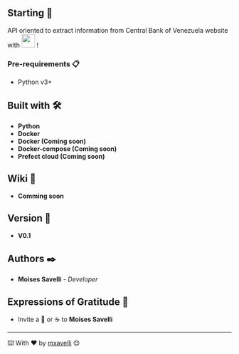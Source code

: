 ## Starting 🚀

API oriented to extract information from Central Bank of Venezuela website with
 <img src="https://cdn3.iconfinder.com/data/icons/logos-and-brands-adobe/512/267_Python-512.png" width="30" height="30" /> !

### Pre-requirements 📋

* Python v3+

## Built with 🛠️

* **Python**
* **Docker**
* **Docker (Coming soon)**
* **Docker-compose (Coming soon)**
* **Prefect cloud (Coming soon)**

## Wiki 📖

* **Comming soon**

## Version 📌

* **V0.1**

## Authors ✒️

* **Moises Savelli** - *Developer*

## Expressions of Gratitude 🎁

* Invite a 🍺 or ☕ to **Moises Savelli**




---
⌨️ With ❤️ by [mxavelli](savellimoises@gmail.com) 😊
